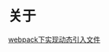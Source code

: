 # 关于

[webpack下实现动态引入文件]([webpack下实现动态引入文件](https://blog.csdn.net/u014445339/article/details/72730155?utm_medium=distribute.pc_relevant.none-task-blog-BlogCommendFromMachineLearnPai2-1.nonecase&depth_1-utm_source=distribute.pc_relevant.none-task-blog-BlogCommendFromMachineLearnPai2-1.nonecase))